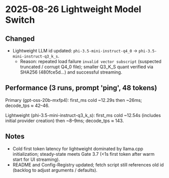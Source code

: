 # 2025-08-26 Lightweight Model Switch

## Changed

- Lightweight LLM id updated: `phi-3.5-mini-instruct-q4_0` → `phi-3.5-mini-instruct-q3_k_s`.
  - Reason: repeated load failure `invalid vector subscript` (suspected truncated / corrupt Q4_0 file); smaller Q3_K_S quant verified via SHA256 (480fce5d...) and successful streaming.

## Performance (3 runs, prompt 'ping', 48 tokens)

Primary (gpt-oss-20b-mxfp4): first_ms cold ~12.29s then ~26ms; decode_tps ≈ 42–46.

Lightweight (phi-3.5-mini-instruct-q3_k_s): first_ms cold ~12.54s (includes initial provider creation) then ~8–9ms; decode_tps ≈ 143.

## Notes

- Cold first token latency for lightweight dominated by llama.cpp initialization; steady-state meets Gate 3.7 (<1s first token after warm start for UI streaming).
- README and Config-Registry updated; fetch script still references old id (backlog to adjust arguments / defaults).
